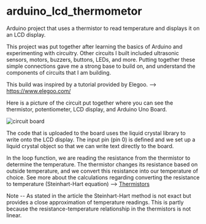 # arduino_lcd_thermometor

Arduino project that uses a thermistor to read temperature and displays it on an LCD display.

This project was put together after learning the basics of Arduino and experimenting with circuitry. Other circuits I built included ultrasonic sensors, motors, buzzers, buttons, LEDs, and more. Putting together these simple connections gave me a strong base to build on, and understand the components of circuits that I am building. 

This build was inspired by a tutorial provided by Elegoo. --> https://www.elegoo.com/

Here is a picture of the circuit put together where you can see the thermistor, potentiometer, LCD display, and Arduino Uno Board.

![circuit board](https://github.com/brendanartley/arduino_lcd_thermometor/blob/main/circuit_pic.png)

The code that is uploaded to the board uses the liquid crystal library to write onto the LCD display. The input pin (pin 0) is defined and we set up a liquid crystal object so that we can write text directly to the board. 

In the loop function, we are reading the resistance from the thermistor to determine the temperature. The thermistor changes its resistance based on outside temperature, and we convert this resistance into our temperature of choice. See more about the calculations regarding converting the resistance to temperature (Steinhart-Hart equation) --> [Thermistors](https://www.jameco.com/Jameco/workshop/TechTip/temperature-measurement-ntc-thermistors.html#:~:text=To%20convert%20ADC%20data%20to,it%20to%20find%20the%20temperature.&text=That%20is%2C%20the%20ratio%20of,by%20the%20ADC%20(adcVal).)

Note -- As stated in the article the Steinhart-Hart method is not exact but provides a close approximation of temperature readings. This is partly because the resistance-temperature relationship in the thermistors is not linear.

